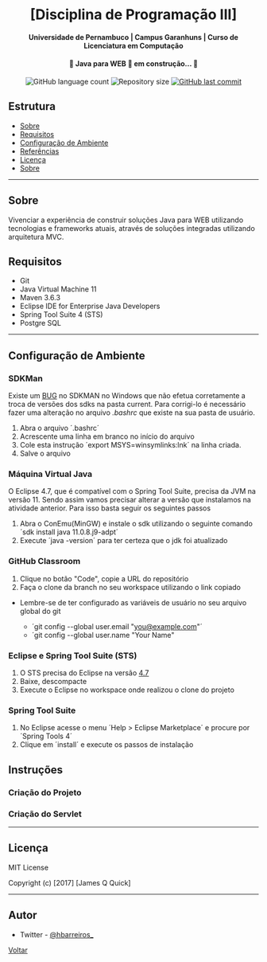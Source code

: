 <h1 align="center"> 
[Disciplina de Programação III]
</h1>
<h4 align="center"> 
    Universidade de Pernambuco | Campus Garanhuns | Curso de Licenciatura em Computação
</h4>
<h4 align="center"> 
 🚧 Java para WEB 🚀 em construção... 🚧
</h4>
<p align="center">
  <img alt="GitHub language count" src="https://img.shields.io/github/languages/count/tgmarinho/nlw1?color=%2304D361">
  <img alt="Repository size" src="https://img.shields.io/github/repo-size/tgmarinho/nlw1">
  <a href="https://github.com/tgmarinho/nlw1/commits/master">
    <img alt="GitHub last commit" src="https://img.shields.io/github/last-commit/tgmarinho/nlw1">
  </a>
</p>

## Estrutura

- [Sobre](#sobre)
- [Requisitos](#requisitos)
- [Configuração de Ambiente](#configuracao)
- [Referências](#referencias)
- [Licença](#license)
- [Sobre](#sobre)

---

## Sobre

Vivenciar a experiência de construir soluções Java para WEB utilizando tecnologias e frameworks atuais, através de soluções integradas utilizando arquitetura MVC.

## Requisitos

- Git
- Java Virtual Machine 11
- Maven 3.6.3
- Eclipse IDE for Enterprise Java Developers
- Spring Tool Suite 4 (STS)
- Postgre SQL

---

## Configuração de Ambiente

### SDKMan

Existe um [BUG](https://github.com/sdkman/sdkman-cli/issues/593) no SDKMAN no Windows que não efetua corretamente a troca de versões dos sdks na pasta current. Para corrigi-lo é necessário fazer uma alteração no arquivo *.bashrc* que existe na sua pasta de usuário.

1. Abra o arquivo ´.bashrc´
2. Acrescente uma linha em branco no início do arquivo
3. Cole esta instrução ´export MSYS=winsymlinks:lnk´ na linha criada.
4. Salve o arquivo

### Máquina Virtual Java

O Eclipse 4.7, que é compatível com o Spring Tool Suite, precisa da JVM na versão 11. Sendo assim vamos precisar alterar a versão que instalamos na atividade anterior. Para isso basta seguir os seguintes passos

1. Abra o ConEmu(MinGW) e instale o sdk utilizando o seguinte comando ´sdk install java 11.0.8.j9-adpt´
2. Execute ´java -version´ para ter certeza que o jdk foi atualizado 

### GitHub Classroom

1. Clique no botão "Code", copie a URL do repositório
2. Faça o clone da branch no seu workspace utilizando o link copiado

- Lembre-se de ter configurado as variáveis de usuário no seu arquivo global do git

  - ´git config --global user.email "you@example.com"´
  - ´git config --global user.name "Your Name"

### Eclipse e Spring Tool Suite (STS)

1. O STS precisa do Eclipse na versão [4.7](https://www.eclipse.org/downloads/packages/release/2020-09/r/eclipse-ide-enterprise-java-developers)
2. Baixe, descompacte
3. Execute o Eclipse no workspace onde realizou o clone do projeto

### Spring Tool Suite

1. No Eclipse acesse o menu ´Help > Eclipse Marketplace´ e procure por ´Spring Tools 4´
2. Clique em ´install´ e execute os passos de instalação

## Instruções

### Criação do Projeto

### Criação do Servlet

---

## Licença

MIT License

Copyright (c) [2017] [James Q Quick]

---

## Autor

- Twitter - [@hbarreiros_](https://twitter.com/hbarreiros_)

[Voltar](#estrutura)